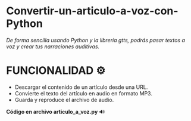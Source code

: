 # Convertir-un-articulo-a-voz-con-Python

_De forma sencilla usando Python y la librería gtts, podrás pasar textos a voz y crear tus narraciones auditivas._ 


# FUNCIONALIDAD ⚙

- Descargar el contenido de un artículo desde una URL.
- Convierte el texto del artículo en audio en formato MP3.
- Guarda y reproduce el archivo de audio.

**Código en archivo articulo_a_voz.py**  🔊




